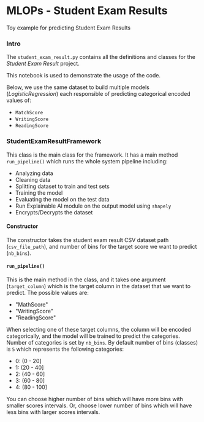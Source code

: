 # MLOPs - Student Exam Results
Toy example for predicting Student Exam Results


### Intro

The `student_exam_result.py` contains all the definitions and classes for the _Student Exam Result_ project.

This notebook is used to demonstrate the usage of the code.

Below, we use the same dataset to build multiple models (_LogisticRegression_) each responsible of predicting categorical encoded values of:
- `MatchScore`
- `WritingScore`
- `ReadingScore`

### StudentExamResultFramework
This class is the main class for the framework. It has a main method `run_pipeline()` which runs the whole system pipeline including:
- Analyzing data
- Cleaning data
- Splitting dataset to train and test sets
- Training the model
- Evaluating the model on the test data
- Run Explainable AI module on the output model using `shapely`
- Encrypts/Decrypts the dataset

#### Constructor
The constructor takes the student exam result CSV dataset path (`csv_file_path`), and number of bins for the target score we want to predict (`nb_bins`).

#### `run_pipeline()`
This is the main method in the class, and it takes one argument (`target_column`) which is the target column in the dataset that we want to predict. The possible values are:
- "MathScore"
- "WritingScore"
- "ReadingScore"

When selecting one of these target columns, the column will be encoded categorically, and the model will be trained to predict the categories. Number of categories is set by `nb_bins`. By default number of bins (classes) is `5` which represents the following categories:
- 0: (0 - 20]
- 1: (20 - 40]
- 2: (40 - 60]
- 3: (60 - 80]
- 4: (80 - 100]

You can choose higher number of bins which will have more bins with smaller scores intervals. Or, choose lower number of bins which will have less bins with larger scores intervals.
